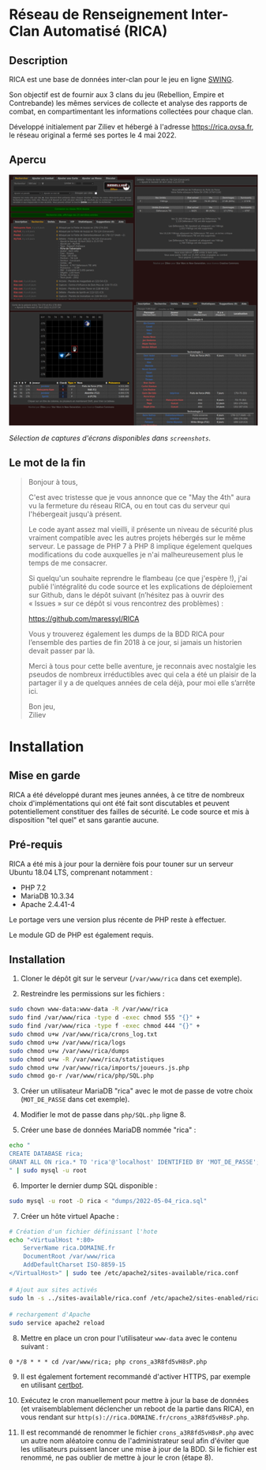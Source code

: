 # Réseau de Renseignement Inter-Clan Automatisé (RICA)

## Description

RICA est une base de données inter-clan pour le jeu en ligne [SWING](https://www.ngswing.com).

Son objectif est de fournir aux 3 clans du jeu (Rebellion, Empire et Contrebande) les mêmes services de collecte et analyse des rapports de combat, en compartimentant les informations collectées pour chaque clan.

Développé initialement par Ziliev et hébergé à l'adresse https://rica.ovsa.fr, le réseau original a fermé ses portes le 4 mai 2022.

## Apercu

![Apercu](https://github.com/maressyl/RICA/raw/main/screenshots/Apercu_600.png)

*Sélection de captures d'écrans disponibles dans `screenshots`.*

## Le mot de la fin

> Bonjour à tous,
> 
> C'est avec tristesse que je vous annonce que ce "May the 4th" aura vu la fermeture du réseau RICA, ou en tout cas du serveur qui l'hébergeait jusqu'à présent.
> 
> Le code ayant assez mal vieilli, il présente un niveau de sécurité plus vraiment compatible avec les autres projets hébergés sur le même serveur. Le passage de PHP 7 à PHP 8 implique égelement quelques modifications du code auxquelles je n'ai malheureusement plus le temps de me consacrer.
> 
> Si quelqu'un souhaite reprendre le flambeau (ce que j'espère !), j'ai publié l'intégralité du code source et les explications de déploiement sur Github, dans le dépôt suivant (n’hésitez pas à ouvrir des « Issues » sur ce dépôt si vous rencontrez des problèmes) :
> 
> https://github.com/maressyl/RICA
> 
> Vous y trouverez également les dumps de la BDD RICA pour l’ensemble des parties de fin 2018 à ce jour, si jamais un historien devait passer par là.
> 
> Merci à tous pour cette belle aventure, je reconnais avec nostalgie les pseudos de nombreux irréductibles avec qui cela a été un plaisir de la partager il y a de quelques années de cela déjà, pour moi elle s’arrête ici.
> 
> 
> Bon jeu, \
> Ziliev

# Installation

## Mise en garde

RICA a été développé durant mes jeunes années, à ce titre de nombreux choix d'implémentations qui ont été fait sont discutables et peuvent potentiellement constituer des failles de sécurité. Le code source et mis à disposition "tel quel" et sans garantie aucune.

## Pré-requis

RICA a été mis à jour pour la dernière fois pour touner sur un serveur Ubuntu 18.04 LTS, comprenant notamment :
- PHP 7.2
- MariaDB 10.3.34
- Apache 2.4.41-4

Le portage vers une version plus récente de PHP reste à effectuer.

Le module GD de PHP est également requis.

## Installation

1. Cloner le dépôt git sur le serveur (`/var/www/rica` dans cet exemple).

2. Restreindre les permissions sur les fichiers :

```bash
sudo chown www-data:www-data -R /var/www/rica
sudo find /var/www/rica -type d -exec chmod 555 "{}" +
sudo find /var/www/rica -type f -exec chmod 444 "{}" +
sudo chmod u+w /var/www/rica/crons_log.txt
sudo chmod u+w /var/www/rica/logs
sudo chmod u+w /var/www/rica/dumps
sudo chmod u+w -R /var/www/rica/statistiques
sudo chmod u+w /var/www/rica/imports/joueurs.js.php
sudo chmod go-r /var/www/rica/php/SQL.php
```

3. Créer un utilisateur MariaDB "rica" avec le mot de passe de votre choix (`MOT_DE_PASSE` dans cet exemple).

4. Modifier le mot de passe dans `php/SQL.php` ligne 8.

5. Créer une base de données MariaDB nommée "rica" :

```bash
echo "
CREATE DATABASE rica;
GRANT ALL ON rica.* TO 'rica'@'localhost' IDENTIFIED BY 'MOT_DE_PASSE';
" | sudo mysql -u root
```

6. Importer le dernier dump SQL disponible :

```bash
sudo mysql -u root -D rica < "dumps/2022-05-04_rica.sql"
```

7. Créer un hôte virtuel Apache :

```bash
# Création d'un fichier définissant l'hote
echo "<VirtualHost *:80>
	ServerName rica.DOMAINE.fr
	DocumentRoot /var/www/rica
	AddDefaultCharset ISO-8859-15
</VirtualHost>" | sudo tee /etc/apache2/sites-available/rica.conf

# Ajout aux sites activés
sudo ln -s ../sites-available/rica.conf /etc/apache2/sites-enabled/rica.conf

# rechargement d'Apache
sudo service apache2 reload
```

8. Mettre en place un cron pour l'utilisateur `www-data` avec le contenu suivant :

```
0 */8 * * * cd /var/www/rica; php crons_a3R8fd5vH8sP.php
```

9. Il est également fortement recommandé d'activer HTTPS, par exemple en utilisant [certbot](https://certbot.eff.org/).

10. Exécutez le cron manuellement pour mettre à jour la base de données (et vraisemblablement déclencher un reboot de la partie dans RICA), en vous rendant sur `http(s)://rica.DOMAINE.fr/crons_a3R8fd5vH8sP.php`.

11. Il est recommandé de renommer le fichier `crons_a3R8fd5vH8sP.php` avec un autre nom aléatoire connu de l'administrateur seul afin d'éviter que les utilisateurs puissent lancer une mise à jour de la BDD. Si le fichier est renommé, ne pas oublier de mettre à jour le cron (étape 8).

